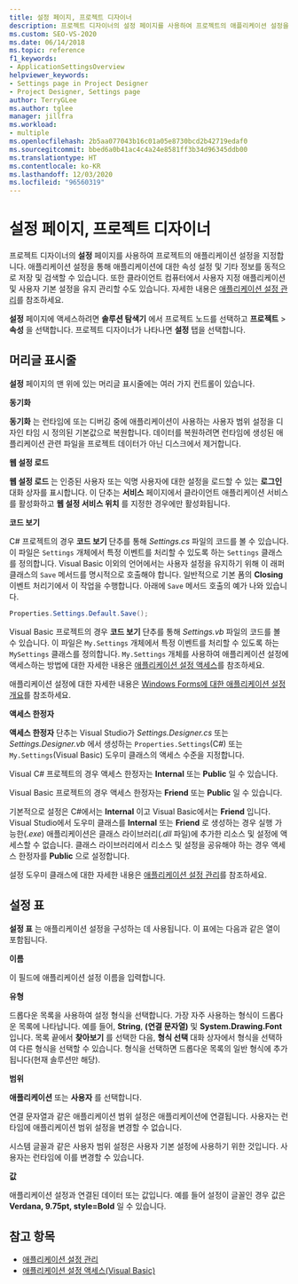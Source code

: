 ```yaml
---
title: 설정 페이지, 프로젝트 디자이너
description: 프로젝트 디자이너의 설정 페이지를 사용하여 프로젝트의 애플리케이션 설정을 지정하는 방법을 알아봅니다.
ms.custom: SEO-VS-2020
ms.date: 06/14/2018
ms.topic: reference
f1_keywords:
- ApplicationSettingsOverview
helpviewer_keywords:
- Settings page in Project Designer
- Project Designer, Settings page
author: TerryGLee
ms.author: tglee
manager: jillfra
ms.workload:
- multiple
ms.openlocfilehash: 2b5aa077043b16c01a05e8730bcd2b42719edaf0
ms.sourcegitcommit: bbed6a0b41ac4c4a24e8581ff3b34d96345ddb00
ms.translationtype: HT
ms.contentlocale: ko-KR
ms.lasthandoff: 12/03/2020
ms.locfileid: "96560319"
---
```

# <a name="settings-page-project-designer"></a>설정 페이지, 프로젝트 디자이너

프로젝트 디자이너의 **설정** 페이지를 사용하여 프로젝트의 애플리케이션 설정을 지정합니다. 애플리케이션 설정을 통해 애플리케이션에 대한 속성 설정 및 기타 정보를 동적으로 저장 및 검색할 수 있습니다. 또한 클라이언트 컴퓨터에서 사용자 지정 애플리케이션 및 사용자 기본 설정을 유지 관리할 수도 있습니다. 자세한 내용은 [애플리케이션 설정 관리](../managing-application-settings-dotnet.md)를 참조하세요.

**설정** 페이지에 액세스하려면 **솔루션 탐색기** 에서 프로젝트 노드를 선택하고 **프로젝트** > **속성** 을 선택합니다. 프로젝트 디자이너가 나타나면 **설정** 탭을 선택합니다.

## <a name="header-bar"></a>머리글 표시줄

**설정** 페이지의 맨 위에 있는 머리글 표시줄에는 여러 가지 컨트롤이 있습니다.

**동기화**

**동기화** 는 런타임에 또는 디버깅 중에 애플리케이션이 사용하는 사용자 범위 설정을 디자인 타임 시 정의된 기본값으로 복원합니다. 데이터를 복원하려면 런타임에 생성된 애플리케이션 관련 파일을 프로젝트 데이터가 아닌 디스크에서 제거합니다.

**웹 설정 로드**

**웹 설정 로드** 는 인증된 사용자 또는 익명 사용자에 대한 설정을 로드할 수 있는 **로그인** 대화 상자를 표시합니다. 이 단추는 **서비스** 페이지에서 클라이언트 애플리케이션 서비스를 활성화하고 **웹 설정 서비스 위치** 를 지정한 경우에만 활성화됩니다.

**코드 보기**

C# 프로젝트의 경우 **코드 보기** 단추를 통해 *Settings.cs* 파일의 코드를 볼 수 있습니다. 이 파일은 `Settings` 개체에서 특정 이벤트를 처리할 수 있도록 하는 `Settings` 클래스를 정의합니다. Visual Basic 이외의 언어에서는 사용자 설정을 유지하기 위해 이 래퍼 클래스의 `Save` 메서드를 명시적으로 호출해야 합니다. 일반적으로 기본 폼의 **Closing** 이벤트 처리기에서 이 작업을 수행합니다. 아래에 `Save` 메서드 호출의 예가 나와 있습니다.

```csharp
Properties.Settings.Default.Save();
```

Visual Basic 프로젝트의 경우 **코드 보기** 단추를 통해 *Settings.vb* 파일의 코드를 볼 수 있습니다. 이 파일은 `My.Settings` 개체에서 특정 이벤트를 처리할 수 있도록 하는 `MySettings` 클래스를 정의합니다. `My.Settings` 개체를 사용하여 애플리케이션 설정에 액세스하는 방법에 대한 자세한 내용은 [애플리케이션 설정 액세스](/dotnet/visual-basic/developing-apps/programming/app-settings/accessing-application-settings)를 참조하세요.

애플리케이션 설정에 대한 자세한 내용은 [Windows Forms에 대한 애플리케이션 설정 개요](/dotnet/framework/winforms/advanced/application-settings-for-windows-forms)를 참조하세요.

**액세스 한정자**

**액세스 한정자** 단추는 Visual Studio가 *Settings.Designer.cs* 또는 *Settings.Designer.vb* 에서 생성하는 `Properties.Settings`(C#) 또는 `My.Settings`(Visual Basic) 도우미 클래스의 액세스 수준을 지정합니다.

Visual C# 프로젝트의 경우 액세스 한정자는 **Internal** 또는 **Public** 일 수 있습니다.

Visual Basic 프로젝트의 경우 액세스 한정자는 **Friend** 또는 **Public** 일 수 있습니다.

기본적으로 설정은 C#에서는 **Internal** 이고 Visual Basic에서는 **Friend** 입니다. Visual Studio에서 도우미 클래스를 **Internal** 또는 **Friend** 로 생성하는 경우 실행 가능한(*.exe*) 애플리케이션은 클래스 라이브러리(*.dll* 파일)에 추가한 리소스 및 설정에 액세스할 수 없습니다. 클래스 라이브러리에서 리소스 및 설정을 공유해야 하는 경우 액세스 한정자를 **Public** 으로 설정합니다.

설정 도우미 클래스에 대한 자세한 내용은 [애플리케이션 설정 관리](../managing-application-settings-dotnet.md)를 참조하세요.

## <a name="settings-grid"></a>설정 표

**설정 표** 는 애플리케이션 설정을 구성하는 데 사용됩니다. 이 표에는 다음과 같은 열이 포함됩니다.

**이름**

이 필드에 애플리케이션 설정 이름을 입력합니다.

**유형**

드롭다운 목록을 사용하여 설정 형식을 선택합니다. 가장 자주 사용하는 형식이 드롭다운 목록에 나타납니다. 예를 들어, **String**, **(연결 문자열)** 및 **System.Drawing.Font** 입니다. 목록 끝에서 **찾아보기** 를 선택한 다음, **형식 선택** 대화 상자에서 형식을 선택하여 다른 형식을 선택할 수 있습니다. 형식을 선택하면 드롭다운 목록의 일반 형식에 추가됩니다(현재 솔루션만 해당).

**범위**

**애플리케이션** 또는 **사용자** 를 선택합니다.

연결 문자열과 같은 애플리케이션 범위 설정은 애플리케이션에 연결됩니다. 사용자는 런타임에 애플리케이션 범위 설정을 변경할 수 없습니다.

시스템 글꼴과 같은 사용자 범위 설정은 사용자 기본 설정에 사용하기 위한 것입니다. 사용자는 런타임에 이를 변경할 수 있습니다.

**값**

애플리케이션 설정과 연결된 데이터 또는 값입니다. 예를 들어 설정이 글꼴인 경우 값은 **Verdana, 9.75pt, style=Bold** 일 수 있습니다.

## <a name="see-also"></a>참고 항목

- [애플리케이션 설정 관리](../managing-application-settings-dotnet.md)
- [애플리케이션 설정 액세스(Visual Basic)](/dotnet/visual-basic/developing-apps/programming/app-settings/accessing-application-settings)
